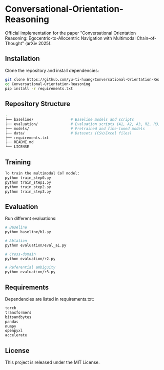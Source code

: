 # Conversational-Orientation-Reasoning
Official implementation for the paper "Conversational Orientation Reasoning: Egocentric-to-Allocentric Navigation with Multimodal Chain-of-Thought" (arXiv 2025).

## Installation
Clone the repository and install dependencies:
```bash
git clone https://github.com/yu-ti-huang/Conversational-Orientation-Reasoning.git
cd Conversational-Orientation-Reasoning
pip install -r requirements.txt
```

## Repository Structure
```bash
.
├── baseline/                 # Baseline models and scripts
├── evaluation/               # Evaluation scripts (A1, A2, A3, R2, R3, etc.)
├── models/                   # Pretrained and fine-tuned models
├── data/                     # Datasets (CSV/Excel files)
├── requirements.txt
├── README.md
└── LICENSE
```

## Training
```bash
To train the multimodal CoT model:
python train_step0.py
python train_step1.py
python train_step2.py
python train_step3.py
```

## Evaluation
Run different evaluations:
```bash
# Baseline
python baseline/b1.py

# Ablation
python evaluation/eval_a1.py

# Cross-domain
python evaluation/r2.py

# Referential ambiguity
python evaluation/r3.py
```

## Requirements
Dependencies are listed in requirements.txt:
```bash
torch
transformers
bitsandbytes
pandas
numpy
openpyxl
accelerate
```

## License
This project is released under the MIT License.
